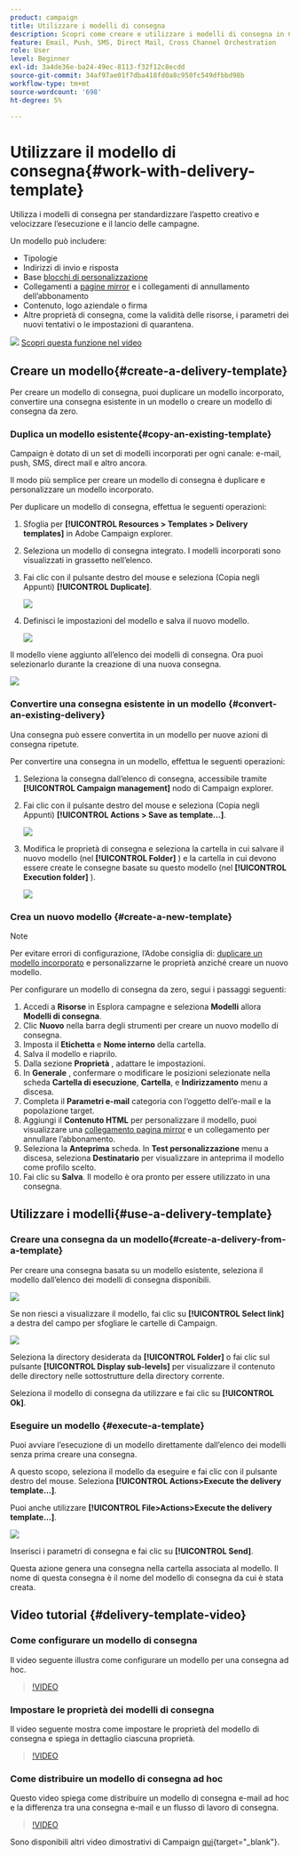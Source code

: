 ```yaml
---
product: campaign
title: Utilizzare i modelli di consegna
description: Scopri come creare e utilizzare i modelli di consegna in Campaign
feature: Email, Push, SMS, Direct Mail, Cross Channel Orchestration
role: User
level: Beginner
exl-id: 3a4de36e-ba24-49ec-8113-f32f12c8ecdd
source-git-commit: 34af97ae01f7dba418fd0a8c950fc549dfbbd98b
workflow-type: tm+mt
source-wordcount: '698'
ht-degree: 5%

---
```


# Utilizzare il modello di consegna{#work-with-delivery-template}

Utilizza i modelli di consegna per standardizzare l’aspetto creativo e velocizzare l’esecuzione e il lancio delle campagne.

Un modello può includere:

* Tipologie
* Indirizzi di invio e risposta
* Base [blocchi di personalizzazione](../send/personalization-blocks.md)
* Collegamenti a [pagine mirror](../send/mirror-page.md) e i collegamenti di annullamento dell’abbonamento
* Contenuto, logo aziendale o firma
* Altre proprietà di consegna, come la validità delle risorse, i parametri dei nuovi tentativi o le impostazioni di quarantena.

![](assets/do-not-localize/how-to-video.png) [Scopri questa funzione nel video](#delivery-template-video)


## Creare un modello{#create-a-delivery-template}

Per creare un modello di consegna, puoi duplicare un modello incorporato, convertire una consegna esistente in un modello o creare un modello di consegna da zero.

### Duplica un modello esistente{#copy-an-existing-template}

Campaign è dotato di un set di modelli incorporati per ogni canale: e-mail, push, SMS, direct mail e altro ancora.

Il modo più semplice per creare un modello di consegna è duplicare e personalizzare un modello incorporato.

Per duplicare un modello di consegna, effettua le seguenti operazioni:

1. Sfoglia per **[!UICONTROL Resources > Templates > Delivery templates]** in Adobe Campaign explorer.
1. Seleziona un modello di consegna integrato. I modelli incorporati sono visualizzati in grassetto nell’elenco.
1. Fai clic con il pulsante destro del mouse e seleziona (Copia negli Appunti) **[!UICONTROL Duplicate]**.

   ![](assets/duplicate-built-in-template.png)

1. Definisci le impostazioni del modello e salva il nuovo modello.

   ![](assets/delivery-template-new.png)

Il modello viene aggiunto all’elenco dei modelli di consegna. Ora puoi selezionarlo durante la creazione di una nuova consegna.

![](assets/select-the-new-template.png)

### Convertire una consegna esistente in un modello {#convert-an-existing-delivery}

Una consegna può essere convertita in un modello per nuove azioni di consegna ripetute.

Per convertire una consegna in un modello, effettua le seguenti operazioni:

1. Seleziona la consegna dall’elenco di consegna, accessibile tramite **[!UICONTROL Campaign management]** nodo di Campaign explorer.

1. Fai clic con il pulsante destro del mouse e seleziona (Copia negli Appunti) **[!UICONTROL Actions > Save as template...]**.

   ![](assets/save-as-template.png)

1. Modifica le proprietà di consegna e seleziona la cartella in cui salvare il nuovo modello (nel **[!UICONTROL Folder]** ) e la cartella in cui devono essere create le consegne basate su questo modello (nel **[!UICONTROL Execution folder]** ).

   ![](assets/template-select-folders.png)

### Crea un nuovo modello {#create-a-new-template}

>[!NOTE]
>
>Per evitare errori di configurazione, l’Adobe consiglia di: [duplicare un modello incorporato](#copy-an-existing-template) e personalizzarne le proprietà anziché creare un nuovo modello.

Per configurare un modello di consegna da zero, segui i passaggi seguenti:

1. Accedi a **Risorse** in Esplora campagne e seleziona **Modelli** allora **Modelli di consegna**.
1. Clic **Nuovo** nella barra degli strumenti per creare un nuovo modello di consegna.
1. Imposta il **Etichetta** e **Nome interno** della cartella.
1. Salva il modello e riaprilo.
1. Dalla sezione **Proprietà** , adattare le impostazioni.
1. In **Generale** , confermare o modificare le posizioni selezionate nella scheda **Cartella di esecuzione**, **Cartella**, e **Indirizzamento** menu a discesa.
1. Completa il **Parametri e-mail** categoria con l’oggetto dell’e-mail e la popolazione target.
1. Aggiungi il **Contenuto HTML** per personalizzare il modello, puoi visualizzare una [collegamento pagina mirror](../send/mirror-page.md) e un collegamento per annullare l’abbonamento.
1. Seleziona la **Anteprima** scheda. In **Test personalizzazione** menu a discesa, seleziona **Destinatario** per visualizzare in anteprima il modello come profilo scelto.
1. Fai clic su **Salva**. Il modello è ora pronto per essere utilizzato in una consegna.


## Utilizzare i modelli{#use-a-delivery-template}

### Creare una consegna da un modello{#create-a-delivery-from-a-template}

Per creare una consegna basata su un modello esistente, seleziona il modello dall’elenco dei modelli di consegna disponibili.

![](assets/select-the-new-template.png)

Se non riesci a visualizzare il modello, fai clic su **[!UICONTROL Select link]** a destra del campo per sfogliare le cartelle di Campaign.

![](assets/browse-templates.png)

Seleziona la directory desiderata da **[!UICONTROL Folder]** o fai clic sul pulsante **[!UICONTROL Display sub-levels]** per visualizzare il contenuto delle directory nelle sottostrutture della directory corrente.

Seleziona il modello di consegna da utilizzare e fai clic su **[!UICONTROL Ok]**.

### Eseguire un modello {#execute-a-template}

Puoi avviare l’esecuzione di un modello direttamente dall’elenco dei modelli senza prima creare una consegna.

A questo scopo, seleziona il modello da eseguire e fai clic con il pulsante destro del mouse. Seleziona **[!UICONTROL Actions>Execute the delivery template...]**.

Puoi anche utilizzare **[!UICONTROL File>Actions>Execute the delivery template...]**.

![](assets/execute-delivery-template.png)

Inserisci i parametri di consegna e fai clic su **[!UICONTROL Send]**.

Questa azione genera una consegna nella cartella associata al modello. Il nome di questa consegna è il nome del modello di consegna da cui è stata creata.


## Video tutorial {#delivery-template-video}

### Come configurare un modello di consegna

Il video seguente illustra come configurare un modello per una consegna ad hoc.

>[!VIDEO](https://video.tv.adobe.com/v/342082?quality=12)

### Impostare le proprietà dei modelli di consegna

Il video seguente mostra come impostare le proprietà del modello di consegna e spiega in dettaglio ciascuna proprietà.

>[!VIDEO](https://video.tv.adobe.com/v/338969?quality=12)

### Come distribuire un modello di consegna ad hoc

Questo video spiega come distribuire un modello di consegna e-mail ad hoc e la differenza tra una consegna e-mail e un flusso di lavoro di consegna.

>[!VIDEO](https://video.tv.adobe.com/v/338965?quality=12)

Sono disponibili altri video dimostrativi di Campaign [qui](https://experienceleague.adobe.com/docs/campaign-learn/tutorials/getting-started/introduction-to-adobe-campaign.html){target="_blank"}.

